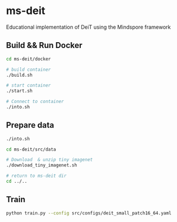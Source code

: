 # ms-deit
Educational implementation of DeiT using the Mindspore framework


## Build && Run Docker

```bash
cd ms-deit/docker

# build container
./build.sh

# start container
./start.sh

# Connect to container
./into.sh
```

## Prepare data

```bash
./into.sh

cd ms-deit/src/data

# Download  & unzip tiny imagenet
./download_tiny_imagenet.sh

# return to ms-deit dir
cd ../..
```

## Train

```bash 
python train.py --config src/configs/deit_small_patch16_64.yaml
```

